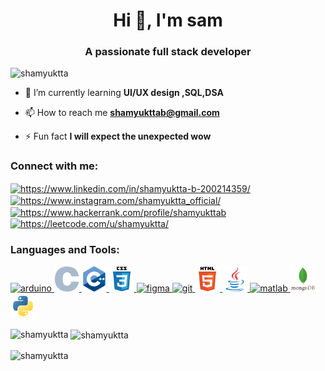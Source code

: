 <h1 align="center">Hi 👋, I'm sam</h1>
<h3 align="center">A passionate full stack developer</h3>

<p align="left"> <img src="https://komarev.com/ghpvc/?username=shamyuktta&label=Profile%20views&color=0e75b6&style=flat" alt="shamyuktta" /> </p>

- 🌱 I’m currently learning **UI/UX design ,SQL,DSA**

- 📫 How to reach me **shamyukttab@gmail.com**

- ⚡ Fun fact **I will expect the unexpected wow**

<h3 align="left">Connect with me:</h3>
<p align="left">
<a href="https://linkedin.com/in/https://www.linkedin.com/in/shamyuktta-b-200214359/" target="blank"><img align="center" src="https://raw.githubusercontent.com/rahuldkjain/github-profile-readme-generator/master/src/images/icons/Social/linked-in-alt.svg" alt="https://www.linkedin.com/in/shamyuktta-b-200214359/" height="30" width="40" /></a>
<a href="https://instagram.com/https://www.instagram.com/shamyuktta_official/" target="blank"><img align="center" src="https://raw.githubusercontent.com/rahuldkjain/github-profile-readme-generator/master/src/images/icons/Social/instagram.svg" alt="https://www.instagram.com/shamyuktta_official/" height="30" width="40" /></a>
<a href="https://www.hackerrank.com/https://www.hackerrank.com/profile/shamyukttab" target="blank"><img align="center" src="https://raw.githubusercontent.com/rahuldkjain/github-profile-readme-generator/master/src/images/icons/Social/hackerrank.svg" alt="https://www.hackerrank.com/profile/shamyukttab" height="30" width="40" /></a>
<a href="https://www.leetcode.com/https://leetcode.com/u/shamyuktta/" target="blank"><img align="center" src="https://raw.githubusercontent.com/rahuldkjain/github-profile-readme-generator/master/src/images/icons/Social/leet-code.svg" alt="https://leetcode.com/u/shamyuktta/" height="30" width="40" /></a>
</p>

<h3 align="left">Languages and Tools:</h3>
<p align="left"> <a href="https://www.arduino.cc/" target="_blank" rel="noreferrer"> <img src="https://cdn.worldvectorlogo.com/logos/arduino-1.svg" alt="arduino" width="40" height="40"/> </a> <a href="https://www.cprogramming.com/" target="_blank" rel="noreferrer"> <img src="https://raw.githubusercontent.com/devicons/devicon/master/icons/c/c-original.svg" alt="c" width="40" height="40"/> </a> <a href="https://www.w3schools.com/cpp/" target="_blank" rel="noreferrer"> <img src="https://raw.githubusercontent.com/devicons/devicon/master/icons/cplusplus/cplusplus-original.svg" alt="cplusplus" width="40" height="40"/> </a> <a href="https://www.w3schools.com/css/" target="_blank" rel="noreferrer"> <img src="https://raw.githubusercontent.com/devicons/devicon/master/icons/css3/css3-original-wordmark.svg" alt="css3" width="40" height="40"/> </a> <a href="https://www.figma.com/" target="_blank" rel="noreferrer"> <img src="https://www.vectorlogo.zone/logos/figma/figma-icon.svg" alt="figma" width="40" height="40"/> </a> <a href="https://git-scm.com/" target="_blank" rel="noreferrer"> <img src="https://www.vectorlogo.zone/logos/git-scm/git-scm-icon.svg" alt="git" width="40" height="40"/> </a> <a href="https://www.w3.org/html/" target="_blank" rel="noreferrer"> <img src="https://raw.githubusercontent.com/devicons/devicon/master/icons/html5/html5-original-wordmark.svg" alt="html5" width="40" height="40"/> </a> <a href="https://www.java.com" target="_blank" rel="noreferrer"> <img src="https://raw.githubusercontent.com/devicons/devicon/master/icons/java/java-original.svg" alt="java" width="40" height="40"/> </a> <a href="https://www.mathworks.com/" target="_blank" rel="noreferrer"> <img src="https://upload.wikimedia.org/wikipedia/commons/2/21/Matlab_Logo.png" alt="matlab" width="40" height="40"/> </a> <a href="https://www.mongodb.com/" target="_blank" rel="noreferrer"> <img src="https://raw.githubusercontent.com/devicons/devicon/master/icons/mongodb/mongodb-original-wordmark.svg" alt="mongodb" width="40" height="40"/> </a> <a href="https://www.python.org" target="_blank" rel="noreferrer"> <img src="https://raw.githubusercontent.com/devicons/devicon/master/icons/python/python-original.svg" alt="python" width="40" height="40"/> </a> </p>

<p><img align="left" src="https://github-readme-stats.vercel.app/api/top-langs?username=shamyuktta&show_icons=true&locale=en&layout=compact" alt="shamyuktta" /></p>

<p>&nbsp;<img align="center" src="https://github-readme-stats.vercel.app/api?username=shamyuktta&show_icons=true&locale=en" alt="shamyuktta" /></p>

<p><img align="center" src="https://github-readme-streak-stats.herokuapp.com/?user=shamyuktta&" alt="shamyuktta" /></p>

